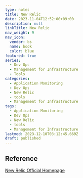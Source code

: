 ```yaml
---
type: notes
title: New Relic
date: 2023-11-04T12:52:00+09:00
description: null
linkTitle: New Relic
nav_weight: 9
nav_icon:
  vendor: bs
  name: book
  color: blue
featured: true
series:
  - Dev Ops
  - Management for Infrastructure
  - Tools
categories:
  - Application Monitoring
  - Dev Ops
  - New Relic
  - tools
  - Management for Infrastructure
tags:
  - Application Monitoring
  - Dev Ops
  - New Relic
  - tools
  - Management for Infrastructure
lastmod: 2023-12-10T03:12:45.669Z
draft: published
---
```


## Reference

[New Relic Official Homepage](https://newrelic.com/)
